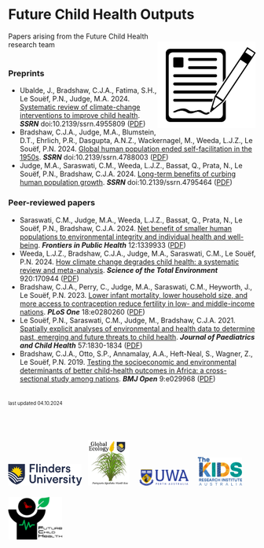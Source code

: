 # Future Child Health Outputs
<img align="right" src="www/paper.png" width="200" style="margin-top: 20px">

Papers arising from the Future Child Health research team<br>
<br>

### Preprints
- Ubalde, J., Bradshaw, C.J.A., Fatima, S.H., Le Souëf, P.N., Judge, M.A. 2024. <a href="10.2139/ssrn.4955809">Systematic review of climate-change interventions to improve child health</a>. <strong><em>SSRN</em></strong> doi:10.2139/ssrn.4955809 (<a href="https://github.com/FutureChildHealth/Outputs/blob/main/PDF/Ubalde%20et%20al.%202024-SSRN(preprint).pdf">PDF</a>)
- Bradshaw, C.J.A., Judge, M.A., Blumstein, D.T., Ehrlich, P.R., Dasgupta, A.N.Z., Wackernagel, M., Weeda, L.J.Z., Le Souëf, P.N. 2024. <a href="http://doi.org/10.2139/ssrn.4788003">Global human population ended self-facilitation in the 1950s</a>. <strong><em>SSRN</em></strong> doi:10.2139/ssrn.4788003 (<a href="https://github.com/FutureChildHealth/Outputs/blob/main/PDF/Bradshaw%20et%20al.%202024-SSRN(preprint).pdf">PDF</a>)
- Judge, M.A., Saraswati, C.M., Weeda, L.J.Z., Bassat, Q., Prata, N., Le Souëf, P.N., Bradshaw, C.J.A. 2024. <a href="http://doi.org/10.2139/ssrn.4795464">Long-term benefits of curbing human population growth</a>. <strong><em>SSRN</em></strong> doi:10.2139/ssrn.4795464 (<a href="https://github.com/FutureChildHealth/Outputs/blob/main/PDF/Judge%20et%20al.%202024-SSRN.pdf">PDF</a>)

### Peer-reviewed papers
- Saraswati, C.M., Judge, M.A., Weeda, L.J.Z., Bassat, Q., Prata, N., Le Souëf, P.N., Bradshaw, C.J.A. 2024. <a href="https://doi.org/10.3389/fpubh.2024.1339933">Net benefit of smaller human populations to environmental integrity and individual health and well-being</a>. <strong><em>Frontiers in Public Health</em></strong> 12:1339933 (<a href="https://github.com/FutureChildHealth/Outputs/blob/main/PDF/Saraswati%20et%20al.%202024-FPH.pdf">PDF</a>)
- Weeda, L.J.Z., Bradshaw, C.J.A., Judge, M.A., Saraswati, C.M., Le Souëf, P.N. 2024. <a href="http://doi.org/10.1016/j.scitotenv.2024.170944">How climate change degrades child health: a systematic review and meta-analysis</a>. <strong><em>Science of the Total Environment</em></strong> 920:170944 (<a href="https://github.com/FutureChildHealth/Outputs/blob/main/PDF/Weeda%20et%20al.%202024-Sci%20Tot%20Environ.pdf">PDF</a>)
- Bradshaw, C.J.A., Perry, C., Judge, M.A., Saraswati, C.M., Heyworth, J., Le Souëf, P.N. 2023. <a href="https://doi.org/10.1371/journal.pone.0280260">Lower infant mortality, lower household size, and more access to contraception reduce fertility in low- and middle-income nations</a>. <strong><em>PLoS One</em></strong> 18:e0280260 (<a href="https://github.com/FutureChildHealth/Outputs/blob/main/PDF/Bradshaw%20et%20al.%202023-PLoS%20One.pdf">PDF</a>)
- Le Souëf, P.N., Saraswati, C.M., Judge, M., Bradshaw, C.J.A. 2021. <a href="https://doi.org/10.1111/jpc.15822">Spatially explicit analyses of environmental and health data to determine past, emerging and future threats to child health</a>. <strong><em>Journal of Paediatrics and Child Health</em></strong> 57:1830-1834 (<a href="https://github.com/FutureChildHealth/Outputs/blob/main/PDF/Le%20Souëf%20et%20al.%202021-J%20Paediatr%20Child%20Health.pdf">PDF</a>)
- Bradshaw, C.J.A., Otto, S.P., Annamalay, A.A., Heft-Neal, S., Wagner, Z., Le Souëf, P.N. 2019. <a href="https://doi.org/10.1136/bmjopen-2019-029968">Testing the socioeconomic and environmental determinants of better child-health outcomes in Africa: a cross-sectional study among nations</a>. <strong><em>BMJ Open</em></strong> 9:e029968 (<a href="https://github.com/FutureChildHealth/Outputs/blob/main/PDF/Bradshaw%20et%20al.%202019-BMJ%20Open.pdf">PDF</a>)
<br>
<small><small>last updated 04.10.2024</small></small><br>
<br>
<br>
<p><a href="https://www.flinders.edu.au"><img align="bottom-left" src="www/Flinders_University_Logo_Horizontal_RGB_Master.png" alt="Flinders University" width="150" style="margin-top: 20px"></a> &nbsp; <a href="https://globalecologyflinders.com"><img align="bottom-left" src="www/GEL Logo Kaurna New Transp.png" alt="Global Ecology Lab" width="85" style="margin-top: 20px"></a> &nbsp; &nbsp; <a href="https://www.uwa.edu.au/"><img align="bottom-left" src="www/UWA.png" alt="UWA" width="100" style="margin-top: 20px"></a> &nbsp; &nbsp; <a href="https://www.thekids.org.au"><img align="bottom-left" src="www/TheKids-Logo.png" alt="The Kids Research Institute" width="90" style="margin-top: 20px"></a> &nbsp; &nbsp; <a href="https://github.com/FutureChildHealth"><img align="bottom-left" src="www/FCHlogoWordsTransp.png" alt="Future Child Health" width="110" style="margin-top: 20px"></a></p>

